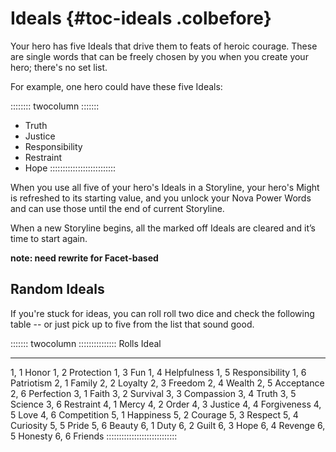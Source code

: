 # Ideals {#toc-ideals .colbefore}

Your hero has five Ideals that drive them to feats of 
heroic courage. These are single words that can be freely chosen
by you when you create your hero; there's no set list.

For example, one hero could have these five Ideals:

:::::::: twocolumn :::::::
- Truth
- Justice
- Responsibility
- Restraint
- Hope
::::::::::::::::::::::::::

When you use all five of your hero's Ideals in a Storyline, 
your hero's Might is refreshed to its starting value, and you
unlock your Nova Power Words and can use those until the
end of current Storyline.

When a new Storyline begins, all the marked off Ideals are 
cleared and it’s time to start again.

**note: need rewrite for Facet-based**

## Random Ideals

If you're stuck for ideas, you can roll roll two dice and 
check the following table -- or just pick up to five from 
the list that sound good.

::::::: twocolumn :::::::::::::::
 Rolls  Ideal
-------  ---------------
 1, 1   Honor
 1, 2   Protection
 1, 3   Fun
 1, 4   Helpfulness
 1, 5   Responsibility
 1, 6   Patriotism
 2, 1   Family
 2, 2   Loyalty
 2, 3   Freedom
 2, 4   Wealth
 2, 5   Acceptance
 2, 6   Perfection
 3, 1   Faith
 3, 2   Survival
 3, 3   Compassion
 3, 4   Truth
 3, 5   Science
 3, 6   Restraint
 4, 1   Mercy
 4, 2   Order
 4, 3   Justice
 4, 4   Forgiveness
 4, 5   Love
 4, 6   Competition
 5, 1   Happiness
 5, 2   Courage
 5, 3   Respect
 5, 4   Curiosity
 5, 5   Pride
 5, 6   Beauty
 6, 1   Duty
 6, 2   Guilt
 6, 3   Hope
 6, 4   Revenge
 6, 5   Honesty
 6, 6   Friends
::::::::::::::::::::::::::::
